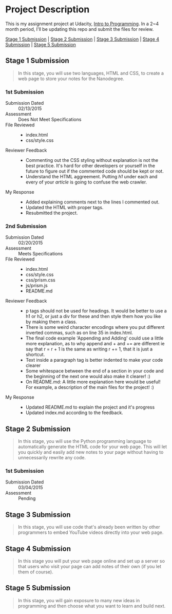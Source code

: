 # Project Description

This is my assignment project at Udacity, [Intro to Programming](https://www.udacity.com/course/nd000). In a 2~4 month period, I'll be updating this repo and submit the files for review.

[Stage 1 Submission](#stage-1-submission) | [Stage 2 Submission](#stage-2-submission) | [Stage 3 Submission](#stage-3-submission) | [Stage 4 Submission](#stage-4-submission) | [Stage 5 Submission](#stage-5-submission)

## Stage 1 Submission
> In this stage, you will use two languages, HTML and CSS, to create a web page to store your notes for the Nanodegree.

### 1st Submission
<dl>  
  <dt>Submission Dated</dt>      
  <dd>02/13/2015</dd>   
  
  <dt>Assessment</dt>
  <dd>Does Not Meet Specifications</dd>
  
  <dt>File Reviewed</dt>
  <dd><ul>
    <li>index.html</li>
    <li>css/style.css</li>
  </ul></dd>
  
  <dt>Reviewer Feedback</dt>
  <dd>
    <ul>
      <li> Commenting out the CSS styling without explanation is not the best practice. It's hard for other developers or yourself in the future to figure out if the commented code should be kept or not.</li>
      <li> Understand the HTML aggreement. Putting <em>h1</em> under each and every of your <em>article</em> is going to confuse the web crawler.</li>
    </ul>
  </dd>
  
  <dt>My Response</dt>
  <dd>
    <ul>
      <li>Added explaining comments next to the lines I commented out.</li>
      <li>Updated the HTML with proper tags.</li>
      <li>Resubmitted the project.</li>
</dl>
  
### 2nd Submission
<dl>  
  <dt>Submission Dated</dt>      
  <dd>02/20/2015</dd>   
  
  <dt>Assessment</dt>
  <dd>Meets Specifications</dd>
  
  <dt>File Reviewed</dt>
  <dd>
    <ul>
      <li>index.html</li>
      <li>css/style.css</li>
      <li>css/prism.css</li>  
      <li>js/prism.js</li>  
      <li>README.md</li> 
    </ul>
  </dd>
  
  <dt>Reviewer Feedback</dt>
  <dd>
    <ul>
      <li> p tags should not be used for headings. It would be better to use a h1 or h2, or just a div for these and then style them how you like by making them a class.</li>  
      <li> There is some weird character encodings where you put different inverted commas, such as on line 35 in index.html.</li>  
      <li>The final code example 'Appending and Adding' could use a little more explanation, as to why append and + and += are different ie say that r = r + 1 is the same as writing r += 1, that it is just a shortcut.</li>
      <li>Text inside a paragraph tag is better indented to make your code clearer</li>
      <li>Some whitespace between the end of a section in your code and the beginning of the next one would also make it clearer! :)</li>  
      <li>On README.md: A little more explanation here would be useful! For example, a description of the main files for the project! :)</li> 
    </ul>
  </dd>
  
  <dt>My Response</dt>
  <dd>
    <ul>
      <li>Updated README.md to explain the project and it's progress</li>
      <li>Updated index.md according to the feedback.</li>
</dl>

## Stage 2 Submission
> In this stage, you will use the Python programming language to automatically generate the HTML code for your web page. This will let you quickly and easily add new notes to your page without having to unnecessarily rewrite any code.

### 1st Submission
<dl>  
  <dt>Submission Dated</dt>      
  <dd>03/04/2015</dd>   
  
  <dt>Assessment</dt>
  <dd>Pending</dd>
</dl>

## Stage 3 Submission
>In this stage, you will use code that's already been written by other programmers to embed YouTube videos directly into your web page.

## Stage 4 Submission
>In this stage you will put your web page online and set up a server so that users who visit your page can add notes of their own (if you let them of course).

## Stage 5 Submission
>In this stage, you will gain exposure to many new ideas in programming and then choose what you want to learn and build next.
